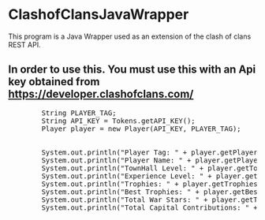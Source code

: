 # ClashofClansJavaWrapper
This program is a Java Wrapper used as an extension of the clash of clans REST API.

## In order to use this. You must use this with an Api key obtained from https://developer.clashofclans.com/ 



<pre>
        String PLAYER_TAG;
        String API_KEY = Tokens.getAPI_KEY();
        Player player = new Player(API_KEY, PLAYER_TAG);
       

        System.out.println("Player Tag: " + player.getPlayerTag());
        System.out.println("Player Name: " + player.getPlayerName());
        System.out.println("TownHall Level: " + player.getTownHallLevel());
        System.out.println("Experience Level: " + player.getExpLevel());
        System.out.println("Trophies: " + player.getTrophies());
        System.out.println("Best Trophies: " + player.getBestTrophies());
        System.out.println("Total War Stars: " + player.getTotalWarStars());
        System.out.println("Total Capital Contributions: " + player.getClanCapitalContributions());
</pre>

